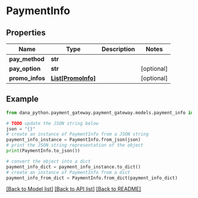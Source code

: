 # PaymentInfo


## Properties

Name | Type | Description | Notes
------------ | ------------- | ------------- | -------------
**pay_method** | **str** |  | 
**pay_option** | **str** |  | [optional] 
**promo_infos** | [**List[PromoInfo]**](PromoInfo.md) |  | [optional] 

## Example

```python
from dana_python.payment_gateway.payment_gateway.models.payment_info import PaymentInfo

# TODO update the JSON string below
json = "{}"
# create an instance of PaymentInfo from a JSON string
payment_info_instance = PaymentInfo.from_json(json)
# print the JSON string representation of the object
print(PaymentInfo.to_json())

# convert the object into a dict
payment_info_dict = payment_info_instance.to_dict()
# create an instance of PaymentInfo from a dict
payment_info_from_dict = PaymentInfo.from_dict(payment_info_dict)
```
[[Back to Model list]](../README.md#documentation-for-models) [[Back to API list]](../README.md#documentation-for-api-endpoints) [[Back to README]](../README.md)


